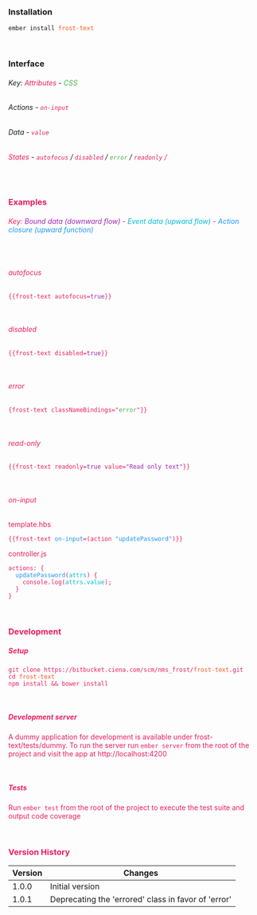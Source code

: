 ### Installation
<pre><code>ember install <font color='#FF5722'>frost-text</font></code></pre>

<br>

### Interface
###### Key: <font color='#E91E63'>Attributes</font> - <font color='#4CAF50'>CSS</font>
###### Actions - <font color='#E91E63'>`on-input`</font>
###### Data - <font color='#E91E63'>`value`</font>
###### <font color='#E91E63'>States</font> - <font color='#E91E63'>`autofocus`</font> / <font color='#E91E63'>`disabled`</font> / <font color='#4CAF50'>`error`</font> / <font color='#E91E63'>`readonly` / 

<br>

### Examples
###### Key: <font color='#9C27B0'>Bound data (downward flow)</font> - <font color='#00BCD4'>Event data (upward flow)</font> - <font color='#2196f3'>Action closure (upward function)</font>

<br>

###### autofocus
<pre><code>{{frost-text <font color='#E91E63'>autofocus</font>=<font color='#9C27B0'>true</font>}}</code></pre>

<br>

###### disabled
<pre><code>{{frost-text <font color='#E91E63'>disabled</font>=<font color='#9C27B0'>true</font>}}</code></pre>

<br>

###### error
<pre><code>{frost-text classNameBindings="<font color='#4CAF50'>error</font>"}}</code></pre>

<br>

###### read-only
<pre><code>{{frost-text <font color='#E91E63'>readonly</font>=<font color='#9C27B0'>true</font> <font color='#E91E63'>value</font>=<font color='#9C27B0'>"Read only text"</font>}}</code></pre>

<br>

###### on-input
template.hbs
<pre><code>{{frost-text <font color='#2196f3'>on-input</font>=(action <font color='#2196f3'>"updatePassword"</font>)}}</code></pre>

controller.js
<pre><code>actions: {
  <font color='#2196f3'>updatePassword</font>(<font color='#00BCD4'>attrs</font>) {
    console.log(<font color='#00BCD4'>attrs.value</font>);
  }
}</code></pre>

<br>

### Development

##### Setup
<pre><code>git clone https://bitbucket.ciena.com/scm/nms_frost/<font color='#FF5722'>frost-text</font>.git
cd <font color='#FF5722'>frost-text</font>
npm install && bower install
</code></pre>

<br>

##### Development server
A dummy application for development is available under frost-text/tests/dummy.
To run the server run `ember server` from the root of the project and visit the app at http://localhost:4200

<br>

##### Tests
Run `ember test` from the root of the project to execute the test suite and output code coverage

<br>

### Version History

|Version |Changes |
|--------|--------|
|1.0.0   |Initial version |
|1.0.1   |Deprecating the 'errored' class in favor of 'error' |   
